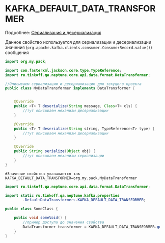 # KAFKA_DEFAULT_DATA_TRANSFORMER

Подробнее: [Сериализация и десериализация](./../../../core/serialize_deserialize.rst)

Данное свойство используется для сериализации и десериализации значения (`org.apache.kafka.clients.consumer.ConsumerRecord.value()`)
сообщения

```java
import org.my.pack;

import com.fasterxml.jackson.core.type.TypeReference;
import ru.tinkoff.qa.neptune.core.api.data.format.DataTransformer;

//Описываем сериализацию и десериализацию для текущего проекта
public class MyDataTransformer implements DataTransformer {


    @Override
    public <T> T deserialize(String message, Class<T> cls) {
        //тут описываем механизм десериализации
    }

    @Override
    public <T> T deserialize(String string, TypeReference<T> type) {
        //тут описываем механизм десериализации
    }

    @Override
    public String serialize(Object obj) {
        //тут описываем механизм сериализации
    }
}
```

```properties
#Значение свойства указывается так
KAFKA_DEFAULT_DATA_TRANSFORMER=org.my.pack.MyDataTransformer
```

```java
import ru.tinkoff.qa.neptune.core.api.data.format.DataTransformer;

import static ru.tinkoff.qa.neptune.kafka.properties
        .DefaultDataTransformers.KAFKA_DEFAULT_DATA_TRANSFORMER;

public class SomeClass {

    public void someVoid() {
        //пример доступа до значения свойства
        DataTransformer transformer = KAFKA_DEFAULT_DATA_TRANSFORMER.get();
    }
}
```